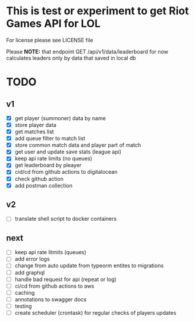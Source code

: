 # This is test or experiment to get Riot Games API for LOL
For license please see LICENSE file

Please **NOTE:** that endpoint GET /api/v1/data/leaderboard for now calculates leaders only by data that saved in local db

# TODO
## v1
- [x] get player (summoner) data by name
- [x] store player data
- [x] get matches list
- [x] add queue filter to match list
- [x] store common match data and player part of match
- [x] get user and update save stats (league api)
- [x] keep api rate limits (no queues)
- [x] get leaderboard by pleayer
- [x] cid/cd from github actions to digitalocean
- [x] check github action
- [x] add postman collection

## v2

- [ ] translate shell script to docker containers

## next
- [ ] keep api rate litmits (queues)
- [ ] add error logs
- [ ] change from auto update from typeorm entites to migrations
- [ ] add graphql
- [ ] handle bad request for api (repeat or log)
- [ ] ci/cd from github actions to aws
- [ ] caching
- [ ] annotations to swagger docs
- [ ] testing
- [ ] create scheduler (crontask) for regular checks of players updates 
